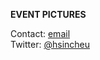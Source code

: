 **EVENT PICTURES**

Contact: [email](ottorminopeah@protonmail.com)<br />
Twitter: [@hsincheu](https://twitter.com/hsincheu)
